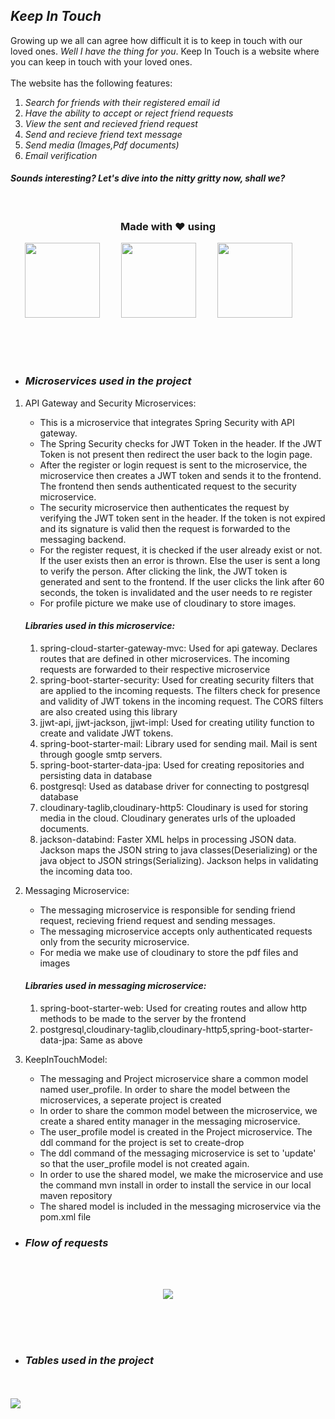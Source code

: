 ## *Keep In Touch*
Growing up we all can agree how difficult it is to keep in touch with our loved ones. *Well I have the thing for you*. Keep In Touch is a website where you can keep in touch with your loved ones. <br><br>
The website has the following features:<br>
1. *Search for friends with their registered email id*
2. *Have the ability to accept or reject friend requests*
3. *View the sent and recieved friend request*
4. *Send and recieve friend text message*
5. *Send media (Images,Pdf documents)*
6. *Email verification*

#### *Sounds interesting? Let's dive into the nitty gritty now, shall we?*
<br>

### <p align='center'> Made with ❤️ using </p>

<p align='center'>
    <img with=120px height=120px style="margin-right:30px" src='https://github.com/user-attachments/assets/c66ba914-a498-4e4f-a00f-cf510c1e2b14'/>
    <img with=120px height=120px style="margin-right:30px" src='https://github.com/user-attachments/assets/fe168162-d3d0-41e6-b5e4-72251bca6d2b'/>
    <img with=120px height=120px style="margin-right:30px" src='https://github.com/NarutoUchiha39/KeepInTouch/assets/104666748/76d209bc-3549-40d9-8732-2c8edca23a62'/>
</p>

<br><br><br>

* ### <p>*Microservices used in the project*</p>
1. API Gateway and Security Microservices:
    * This is a microservice that integrates Spring Security with API gateway.
    * The Spring Security checks for JWT Token in the header. If the JWT Token is not present then redirect the user back to the login page.
    * After the register or login request is sent to the microservice, the microservice then creates a JWT token and sends it to the frontend. The frontend then sends authenticated request to the security microservice.
    * The security microservice then authenticates the request by verifying the JWT token sent in the header. If the token is not expired and its signature is valid then the request is forwarded to the messaging backend.
    * For the register request, it is checked if the user already exist or not. If the user exists then an error is thrown. Else the user is sent a long to verify the person. After clicking the link, the JWT token is generated and sent to the frontend. If the user clicks the link after 60 seconds, the token is invalidated and the user needs to re register
    * For profile picture we make use of cloudinary to store images.
   #### *Libraries used in this microservice:*
   1. spring-cloud-starter-gateway-mvc: Used for api gateway. Declares routes that are defined in other microservices. The incoming requests are forwarded to their                             respective microservice
   2. spring-boot-starter-security: Used for creating security filters that are applied to the incoming requests. The filters check for presence and validity of JWT tokens in                  the incoming request. The CORS filters are also created using this library
   3. jjwt-api, jjwt-jackson, jjwt-impl: Used for creating utility function to create and validate JWT tokens.
   4. spring-boot-starter-mail: Library used for sending mail. Mail is sent through google smtp servers.
   5. spring-boot-starter-data-jpa: Used for creating repositories and persisting data in database
   6. postgresql: Used as database driver for connecting to postgresql database
   7. cloudinary-taglib,cloudinary-http5: Cloudinary is used for storing media in the cloud. Cloudinary generates urls of the uploaded documents.
   8. jackson-databind: Faster XML helps in processing JSON data. Jackson maps the JSON string to java classes(Deserializing) or the java object to JSON strings(Serializing). Jackson          helps in validating the incoming data too.   

2. Messaging Microservice:
   * The messaging microservice is responsible for sending friend request, recieving friend request and sending messages.
   * The messaging microservice accepts only authenticated requests only from the security microservice.
   * For media we make use of cloudinary to store the pdf files and images
   #### *Libraries used in messaging microservice:*
   1. spring-boot-starter-web: Used for creating routes and allow http methods to be made to the server by the frontend
   2. postgresql,cloudinary-taglib,cloudinary-http5,spring-boot-starter-data-jpa: Same as above
      
3. KeepInTouchModel:
   * The messaging and Project microservice share a common model named user_profile. In order to share the model between the microservices, a seperate project is created
   * In order to share the common model between the microservice, we create a shared entity manager in the messaging microservice.
   * The user_profile model is created in the Project microservice. The ddl command for the project is set to create-drop
   * The ddl command of the messaging microservice is set to 'update' so that the user_profile model is not created again.
   * In order to use the shared model, we make the microservice and use the command mvn install in order to install the service in our local maven repository
   * The shared model is included in the messaging microservice via the pom.xml file
   
* ### <p>*Flow of requests*</p>
<br><br>
<p align='center'>
    <img  src='https://github.com/user-attachments/assets/a7d926ef-e17f-4ae9-bc7d-50d3731cac19'/>
</p>

<br><br><br>
* ### <p>*Tables used in the project*</p>
<br><br>
<img src='https://github.com/user-attachments/assets/e6bb65b9-e157-4965-91e6-9a63d8d804ac'/>


